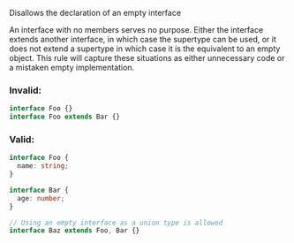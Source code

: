 Disallows the declaration of an empty interface

An interface with no members serves no purpose.  Either the interface extends
another interface, in which case the supertype can be used, or it does not
extend a supertype in which case it is the equivalent to an empty object.  This
rule will capture these situations as either unnecessary code or a mistaken
empty implementation.

### Invalid:

```typescript
interface Foo {}
interface Foo extends Bar {}
```

### Valid:

```typescript
interface Foo {
  name: string;
}

interface Bar {
  age: number;
}

// Using an empty interface as a union type is allowed
interface Baz extends Foo, Bar {}
```
